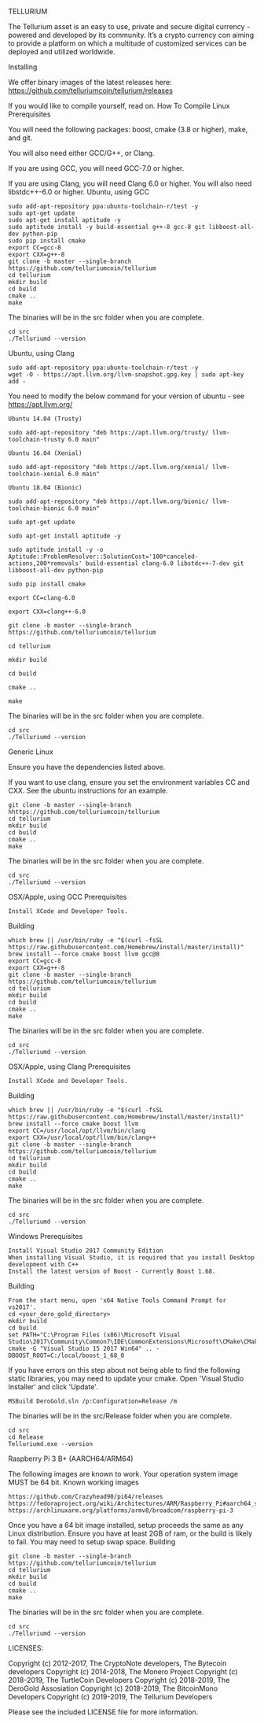 TELLURIUM

The Tellurium asset is an easy to use, private and secure digital currency - powered and developed by its community. It’s a crypto currency con aiming to provide a platform on which a multitude of customized services can be deployed and utilized worldwide. 

Installing

We offer binary images of the latest releases here: https://github.com/telluriumcoin/tellurium/releases

If you would like to compile yourself, read on.
How To Compile
Linux
Prerequisites

You will need the following packages: boost, cmake (3.8 or higher), make, and git.

You will also need either GCC/G++, or Clang.

If you are using GCC, you will need GCC-7.0 or higher.

If you are using Clang, you will need Clang 6.0 or higher. You will also need libstdc++-6.0 or higher.
Ubuntu, using GCC

    sudo add-apt-repository ppa:ubuntu-toolchain-r/test -y
    sudo apt-get update
    sudo apt-get install aptitude -y
    sudo aptitude install -y build-essential g++-8 gcc-8 git libboost-all-dev python-pip
    sudo pip install cmake
    export CC=gcc-8
    export CXX=g++-8
    git clone -b master --single-branch https://github.com/telluriumcoin/tellurium
    cd tellurium
    mkdir build
    cd build
    cmake ..
    make

The binaries will be in the src folder when you are complete.

    cd src
    ./Telluriumd --version

Ubuntu, using Clang

    sudo add-apt-repository ppa:ubuntu-toolchain-r/test -y
    wget -O - https://apt.llvm.org/llvm-snapshot.gpg.key | sudo apt-key add -

You need to modify the below command for your version of ubuntu - see https://apt.llvm.org/

    Ubuntu 14.04 (Trusty)

    sudo add-apt-repository "deb https://apt.llvm.org/trusty/ llvm-toolchain-trusty 6.0 main"

    Ubuntu 16.04 (Xenial)

    sudo add-apt-repository "deb https://apt.llvm.org/xenial/ llvm-toolchain-xenial 6.0 main"

    Ubuntu 18.04 (Bionic)

    sudo add-apt-repository "deb https://apt.llvm.org/bionic/ llvm-toolchain-bionic 6.0 main"

    sudo apt-get update

    sudo apt-get install aptitude -y

    sudo aptitude install -y -o Aptitude::ProblemResolver::SolutionCost='100*canceled-actions,200*removals' build-essential clang-6.0 libstdc++-7-dev git libboost-all-dev python-pip

    sudo pip install cmake

    export CC=clang-6.0

    export CXX=clang++-6.0

    git clone -b master --single-branch https://github.com/telluriumcoin/tellurium

    cd tellurium

    mkdir build

    cd build

    cmake ..

    make

The binaries will be in the src folder when you are complete.

    cd src
    ./Telluriumd --version

Generic Linux

Ensure you have the dependencies listed above.

If you want to use clang, ensure you set the environment variables CC and CXX. See the ubuntu instructions for an example.

    git clone -b master --single-branch hhttps://github.com/telluriumcoin/tellurium
    cd tellurium
    mkdir build
    cd build
    cmake ..
    make

The binaries will be in the src folder when you are complete.

    cd src
    ./Telluriumd --version

OSX/Apple, using GCC
Prerequisites

    Install XCode and Developer Tools.

Building

    which brew || /usr/bin/ruby -e "$(curl -fsSL https://raw.githubusercontent.com/Homebrew/install/master/install)"
    brew install --force cmake boost llvm gcc@8
    export CC=gcc-8
    export CXX=g++-8
    git clone -b master --single-branch https://github.com/telluriumcoin/tellurium
    cd tellurium
    mkdir build
    cd build
    cmake ..
    make

The binaries will be in the src folder when you are complete.

    cd src
    ./Telluriumd --version

OSX/Apple, using Clang
Prerequisites

    Install XCode and Developer Tools.

Building

    which brew || /usr/bin/ruby -e "$(curl -fsSL https://raw.githubusercontent.com/Homebrew/install/master/install)"
    brew install --force cmake boost llvm
    export CC=/usr/local/opt/llvm/bin/clang
    export CXX=/usr/local/opt/llvm/bin/clang++
    git clone -b master --single-branch https://github.com/telluriumcoin/tellurium
    cd tellurium
    mkdir build
    cd build
    cmake ..
    make

The binaries will be in the src folder when you are complete.

    cd src
    ./Telluriumd --version

Windows
Prerequisites

    Install Visual Studio 2017 Community Edition
    When installing Visual Studio, it is required that you install Desktop development with C++
    Install the latest version of Boost - Currently Boost 1.68.

Building

    From the start menu, open 'x64 Native Tools Command Prompt for vs2017'.
    cd <your_dero_gold_directory>
    mkdir build
    cd build
    set PATH="C:\Program Files (x86)\Microsoft Visual Studio\2017\Community\Common7\IDE\CommonExtensions\Microsoft\CMake\CMake\bin";%PATH%
    cmake -G "Visual Studio 15 2017 Win64" .. -DBOOST_ROOT=C:/local/boost_1_68_0

If you have errors on this step about not being able to find the following static libraries, you may need to update your cmake. Open 'Visual Studio Installer' and click 'Update'.

    MSBuild DeroGold.sln /p:Configuration=Release /m

The binaries will be in the src/Release folder when you are complete.

    cd src
    cd Release
    Telluriumd.exe --version

Raspberry Pi 3 B+ (AARCH64/ARM64)

The following images are known to work. Your operation system image MUST be 64 bit.
Known working images

    https://github.com/Crazyhead90/pi64/releases
    https://fedoraproject.org/wiki/Architectures/ARM/Raspberry_Pi#aarch64_supported_images_for_Raspberry_Pi_3
    https://archlinuxarm.org/platforms/armv8/broadcom/raspberry-pi-3

Once you have a 64 bit image installed, setup proceeds the same as any Linux distribution. Ensure you have at least 2GB of ram, or the build is likely to fail. You may need to setup swap space.
Building

    git clone -b master --single-branch https://github.com/telluriumcoin/tellurium
    cd tellurium
    mkdir build
    cd build
    cmake ..
    make

The binaries will be in the src folder when you are complete.

    cd src
    ./Telluriumd --version


LICENSES:

Copyright (c) 2012-2017, The CryptoNote developers, The Bytecoin developers
Copyright (c) 2014-2018, The Monero Project
Copyright (c) 2018-2019, The TurtleCoin Developers
Copyright (c) 2018-2019, The DeroGold Assosiation
Copyright (c) 2018-2019, The BitcoinMono Developers
Copyright (c) 2019-2019, The Tellurium Developers

Please see the included LICENSE file for more information.

```
